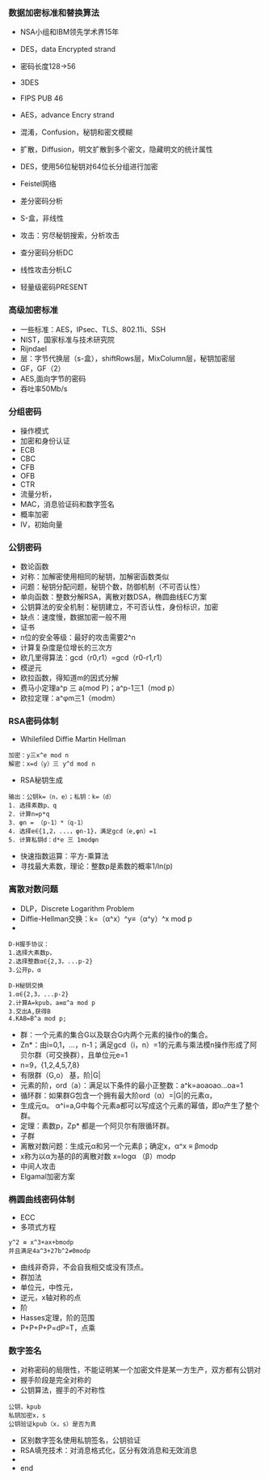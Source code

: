 ### 数据加密标准和替换算法  

- NSA小组和IBM领先学术界15年  
- DES，data Encrypted strand   
- 密码长度128->56 
- 3DES  
- FIPS PUB 46  
- AES，advance Encry strand  
- 混淆，Confusion，秘钥和密文模糊  
- 扩散，Diffusion，明文扩散到多个密文，隐藏明文的统计属性  
- DES，使用56位秘钥对64位长分组进行加密  
- Feistel网络  
- 差分密码分析  
- S-盒，非线性  
- 攻击：穷尽秘钥搜索，分析攻击  
- 查分密码分析DC  
- 线性攻击分析LC  

- 轻量级密码PRESENT  

### 高级加密标准  
- 一些标准：AES，IPsec、TLS、802.11i、SSH  
- NIST，国家标准与技术研究院  
- Rijndael  
- 层：字节代换层（s-盒），shiftRows层，MixColumn层，秘钥加密层  
- GF，GF（2）  
- AES,面向字节的密码  
- 吞吐率50Mb/s  

### 分组密码 

- 操作模式  
- 加密和身份认证  
- ECB  
- CBC  
- CFB  
- OFB  
- CTR  
- 流量分析，  
- MAC，消息验证码和数字签名  
- 概率加密  
- IV，初始向量  

### 公钥密码  

- 数论函数  
- 对称：加解密使用相同的秘钥，加解密函数类似  
- 问题：秘钥分配问题，秘钥个数，防御机制（不可否认性）  
- 单向函数：整数分解RSA，离散对数DSA，椭圆曲线EC方案  
- 公钥算法的安全机制：秘钥建立，不可否认性，身份标识，加密  
- 缺点：速度慢，数据加密一般不用  
- 证书  
- n位的安全等级：最好的攻击需要2^n  
- 计算复杂度是位增长的三次方  
- 欧几里得算法：gcd（r0,r1）=gcd（r0-r1,r1）  
- 模逆元  
- 欧拉函数，得知道m的因式分解  
- 费马小定理a^p 三 a(mod P)；a^p-1三1（mod p）    
- 欧拉定理：a^φm三1（modm）  

### RSA密码体制  

- Whilefiled Diffie Martin Hellman   
~~~
加密：y三x^e mod n  
解密：x=d（y）三 y^d mod n   
~~~
- RSA秘钥生成  
~~~
输出：公钥k=（n，e）；私钥：k=（d）  
1. 选择素数p、q  
2. 计算n=p*q  
3. φn = （p-1）*（q-1）  
4. 选择e∈{1,2，...，φn-1}，满足gcd（e,φn）=1  
5. 计算私钥d：d*e 三 1modφn
~~~  
- 快速指数运算：平方-乘算法  
- 寻找最大素数，理论：整数p是素数的概率1/ln(p)  

### 离散对数问题  

- DLP，Discrete Logarithm Problem  
- Diffie-Hellman交换：k=（α^x）^y≡（α^y）^x mod p  
- 
~~~
D-H握手协议：
1.选择大素数p，
2.选择整数α∈{2,3，...p-2}
3.公开p，α
~~~
~~~
D-H秘钥交换  
1.α∈{2,3，...p-2}
2.计算A=kpub，a≡α^a mod p
3.交出A,获得B  
4.KAB=B^a mod p;
~~~
- 群：一个元素的集合G以及联合G内两个元素的操作o的集合。  
- Zn*：由i=0,1，...，n-1；满足gcd（i，n）=1的元素与乘法模n操作形成了阿贝尔群（可交换群），且单位元e=1  
- n=9，{1,2,4,5,7,8}  
- 有限群（G,o） 基，阶|G|  
- 元素的阶，ord（a）：满足以下条件的最小正整数：a^k=aoaoao...oa=1  
- 循环群：如果群G包含一个拥有最大阶ord（α）=|G|的元素α，  
- 生成元α。 α^i=a,G中每个元素a都可以写成这个元素的幂值，即α产生了整个群。   
- 定理：素数p，Zp* 都是一个阿贝尔有限循环群。  
- 子群  
- 离散对数问题：生成元α和另一个元素β；确定x，α^x ≡ βmodp  
- x称为以α为基的β的离散对数 x=logα （β）modp  
- 中间人攻击  
- Elgamal加密方案  

### 椭圆曲线密码体制  

- ECC  
- 多项式方程  
~~~
y^2 ≡ x^3+ax+bmodp  
并且满足4a^3+27b^2≠0modp  
~~~
- 曲线非奇异，不会自我相交或没有顶点。  
- 群加法  
- 单位元，中性元，  
- 逆元，x轴对称的点  
- 阶  
- Hasses定理，阶的范围  
- P+P+P+P=dP=T，点乘  

### 数字签名  

- 对称密码的局限性，不能证明某一个加密文件是某一方生产，双方都有公钥对  
- 握手阶段是完全对称的  
- 公钥算法，握手的不对称性  
~~~
公钥，kpub
私钥加密x，s  
公钥验证kpub（x，s）是否为真  
~~~
- 区别数字签名使用私钥签名，公钥验证  
- RSA填充技术：对消息格式化，区分有效消息和无效消息  
- 
- end
